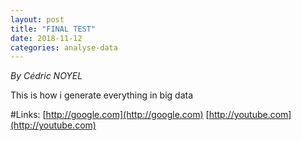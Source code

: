 ```yaml
---
layout: post
title: "FINAL TEST"
date: 2018-11-12
categories: analyse-data
---
```


*By Cédric NOYEL*

This is how i generate everything in big data

#Links:
[http://google.com](http://google.com)
[http://youtube.com](http://youtube.com)